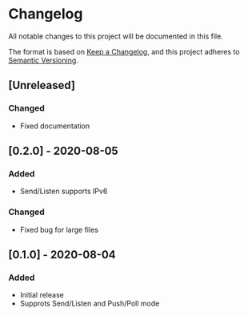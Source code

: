 # Changelog
All notable changes to this project will be documented in this file.

The format is based on [Keep a Changelog](https://keepachangelog.com/en/1.0.0/),
and this project adheres to [Semantic Versioning](https://semver.org/spec/v2.0.0.html).

## [Unreleased]
### Changed
- Fixed documentation

## [0.2.0] - 2020-08-05
### Added
- Send/Listen supports IPv6

### Changed
- Fixed bug for large files

## [0.1.0] - 2020-08-04
### Added
- Initial release
- Supprots Send/Listen and Push/Poll mode

